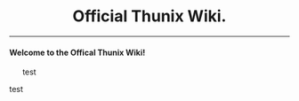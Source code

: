 <center><h1>Official Thunix Wiki.</h1></center>       <!-- Make Image?-->
<!-- Buttons Here... -->

---
#### Welcome to the Offical Thunix Wiki!

&nbsp;&nbsp;&nbsp;&nbsp;&nbsp;&nbsp;test

test
